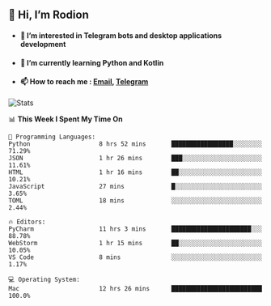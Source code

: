 ## 👋 Hi, I’m Rodion
- #### 👀 I’m interested in Telegram bots and desktop applications development
- #### 🌱 I’m currently learning Python and Kotlin
- #### 📫 How to reach me : [Email](mailto:me@lavn.ml), [Telegram](https://t.me/fast_geek)

![Stats](https://github-readme-stats.vercel.app/api?username=rodion-gudz&show_icons=true&theme=github_dark&hide_border=true&hide=issues&count_private=true&layout=compact)


<!--START_SECTION:waka-->
📊 **This Week I Spent My Time On** 

```text
💬 Programming Languages: 
Python                   8 hrs 52 mins       █████████████████░░░░░░░░   71.29% 
JSON                     1 hr 26 mins        ███░░░░░░░░░░░░░░░░░░░░░░   11.61% 
HTML                     1 hr 16 mins        ██░░░░░░░░░░░░░░░░░░░░░░░   10.21% 
JavaScript               27 mins             █░░░░░░░░░░░░░░░░░░░░░░░░   3.65% 
TOML                     18 mins             ░░░░░░░░░░░░░░░░░░░░░░░░░   2.44%

🔥 Editors: 
PyCharm                  11 hrs 3 mins       ██████████████████████░░░   88.78% 
WebStorm                 1 hr 15 mins        ██░░░░░░░░░░░░░░░░░░░░░░░   10.05% 
VS Code                  8 mins              ░░░░░░░░░░░░░░░░░░░░░░░░░   1.17%

💻 Operating System: 
Mac                      12 hrs 26 mins      █████████████████████████   100.0%

```


<!--END_SECTION:waka-->
